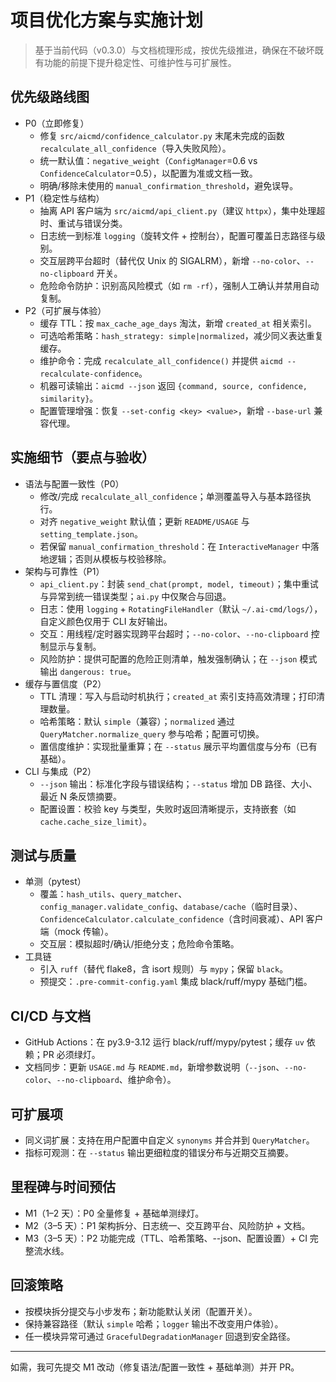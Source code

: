 # 项目优化方案与实施计划

> 基于当前代码（v0.3.0）与文档梳理形成，按优先级推进，确保在不破坏既有功能的前提下提升稳定性、可维护性与可扩展性。

## 优先级路线图
- P0（立即修复）
  - 修复 `src/aicmd/confidence_calculator.py` 末尾未完成的函数 `recalculate_all_confidence`（导入失败风险）。
  - 统一默认值：`negative_weight`（`ConfigManager`=0.6 vs `ConfidenceCalculator`=0.5），以配置为准或文档一致。
  - 明确/移除未使用的 `manual_confirmation_threshold`，避免误导。
- P1（稳定性与结构）
  - 抽离 API 客户端为 `src/aicmd/api_client.py`（建议 `httpx`），集中处理超时、重试与错误分类。
  - 日志统一到标准 `logging`（旋转文件 + 控制台），配置可覆盖日志路径与级别。
  - 交互层跨平台超时（替代仅 Unix 的 SIGALRM），新增 `--no-color`、`--no-clipboard` 开关。
  - 危险命令防护：识别高风险模式（如 `rm -rf`），强制人工确认并禁用自动复制。
- P2（可扩展与体验）
  - 缓存 TTL：按 `max_cache_age_days` 淘汰，新增 `created_at` 相关索引。
  - 可选哈希策略：`hash_strategy: simple|normalized`，减少同义表达重复缓存。
  - 维护命令：完成 `recalculate_all_confidence()` 并提供 `aicmd --recalculate-confidence`。
  - 机器可读输出：`aicmd --json` 返回 `{command, source, confidence, similarity}`。
  - 配置管理增强：恢复 `--set-config <key> <value>`，新增 `--base-url` 兼容代理。

## 实施细节（要点与验收）
- 语法与配置一致性（P0）
  - 修改/完成 `recalculate_all_confidence`；单测覆盖导入与基本路径执行。
  - 对齐 `negative_weight` 默认值；更新 `README/USAGE` 与 `setting_template.json`。
  - 若保留 `manual_confirmation_threshold`：在 `InteractiveManager` 中落地逻辑；否则从模板与校验移除。
- 架构与可靠性（P1）
  - `api_client.py`：封装 `send_chat(prompt, model, timeout)`；集中重试与异常到统一错误类型；`ai.py` 中仅聚合与回退。
  - 日志：使用 `logging` + `RotatingFileHandler`（默认 `~/.ai-cmd/logs/`），自定义颜色仅用于 CLI 友好输出。
  - 交互：用线程/定时器实现跨平台超时；`--no-color`、`--no-clipboard` 控制显示与复制。
  - 风险防护：提供可配置的危险正则清单，触发强制确认；在 `--json` 模式输出 `dangerous: true`。
- 缓存与置信度（P2）
  - TTL 清理：写入与启动时机执行；`created_at` 索引支持高效清理；打印清理数量。
  - 哈希策略：默认 `simple`（兼容）；`normalized` 通过 `QueryMatcher.normalize_query` 参与哈希；配置可切换。
  - 置信度维护：实现批量重算；在 `--status` 展示平均置信度与分布（已有基础）。
- CLI 与集成（P2）
  - `--json` 输出：标准化字段与错误结构；`--status` 增加 DB 路径、大小、最近 N 条反馈摘要。
  - 配置设置：校验 key 与类型，失败时返回清晰提示，支持嵌套（如 `cache.cache_size_limit`）。

## 测试与质量
- 单测（pytest）
  - 覆盖：`hash_utils`、`query_matcher`、`config_manager.validate_config`、`database/cache`（临时目录）、`ConfidenceCalculator.calculate_confidence`（含时间衰减）、API 客户端（mock 传输）。
  - 交互层：模拟超时/确认/拒绝分支；危险命令策略。
- 工具链
  - 引入 `ruff`（替代 flake8，含 isort 规则）与 `mypy`；保留 `black`。
  - 预提交：`.pre-commit-config.yaml` 集成 black/ruff/mypy 基础门槛。

## CI/CD 与文档
- GitHub Actions：在 py3.9-3.12 运行 black/ruff/mypy/pytest；缓存 `uv` 依赖；PR 必须绿灯。
- 文档同步：更新 `USAGE.md` 与 `README.md`，新增参数说明（`--json`、`--no-color`、`--no-clipboard`、维护命令）。

## 可扩展项
- 同义词扩展：支持在用户配置中自定义 `synonyms` 并合并到 `QueryMatcher`。
- 指标可观测：在 `--status` 输出更细粒度的错误分布与近期交互摘要。

## 里程碑与时间预估
- M1（1–2 天）：P0 全量修复 + 基础单测绿灯。
- M2（3–5 天）：P1 架构拆分、日志统一、交互跨平台、风险防护 + 文档。
- M3（3–5 天）：P2 功能完成（TTL、哈希策略、--json、配置设置）+ CI 完整流水线。

## 回滚策略
- 按模块拆分提交与小步发布；新功能默认关闭（配置开关）。
- 保持兼容路径（默认 `simple` 哈希；`logger` 输出不改变用户体验）。
- 任一模块异常可通过 `GracefulDegradationManager` 回退到安全路径。

---
如需，我可先提交 M1 改动（修复语法/配置一致性 + 基础单测）并开 PR。
